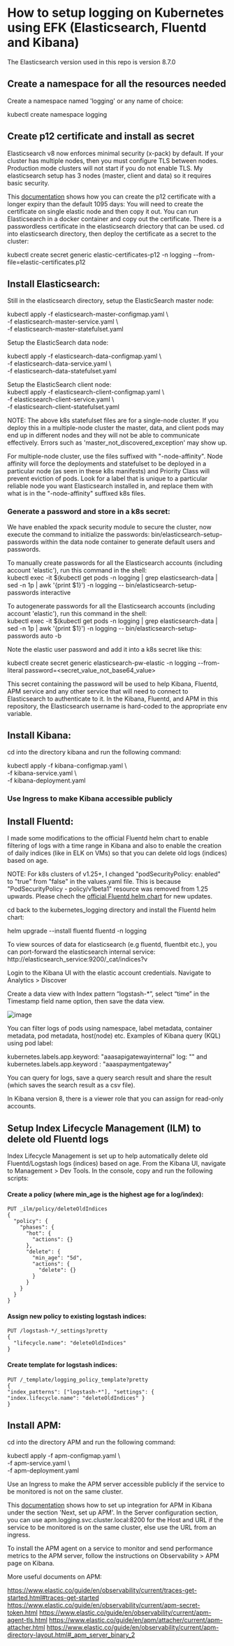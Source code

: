 # How to setup logging on Kubernetes using EFK (Elasticsearch, Fluentd and Kibana)
The Elasticsearch version used in this repo is version 8.7.0

## Create a namespace for all the resources needed
Create a namespace named 'logging' or any name of choice:

kubectl create namespace logging

## Create p12 certificate and install as secret
Elasticsearch v8 now enforces minimal security (x-pack) by default. 
If your cluster has multiple nodes, then you must configure TLS between nodes. Production mode clusters will not start if you do not enable TLS.
My elasticsearch setup has 3 nodes (master, client and data) so it requires basic security.

This [documentation](https://medium.com/@musabdogan/enabling-elasticsearch-xpack-security-on-an-unsecured-cluster-79f6ea4023dd) shows how you can create the p12 certificate with a longer expiry than the default 1095 days:
You will need to create the certificate on single elastic node and then copy it out. You can run Elasticsearch in a docker container and copy out the certificate. There is a passwordless certificate in the elasticsearch driectory that can be used.
cd into elasticsearch directory, then deploy the certificate as a secret to the cluster:

kubectl create secret generic elastic-certificates-p12 -n logging --from-file=elastic-certificates.p12

## Install Elasticsearch:  
Still in the elasticsearch directory, setup the ElasticSearch master node:  

kubectl apply -f elasticsearch-master-configmap.yaml \  
-f elasticsearch-master-service.yaml \  
-f elasticsearch-master-statefulset.yaml  

Setup the ElasticSearch data node:  

kubectl apply -f elasticsearch-data-configmap.yaml \  
-f elasticsearch-data-service.yaml \  
-f elasticsearch-data-statefulset.yaml  

Setup the ElasticSearch client node:  
kubectl apply -f elasticsearch-client-configmap.yaml \  
-f elasticsearch-client-service.yaml \   
-f elasticsearch-client-statefulset.yaml

NOTE: The above k8s statefulset files are for a single-node cluster. If you deploy this in a multiple-node cluster the master, data, and client pods may end up in different nodes and they will not be able to communicate effectively. Errors such as 'master_not_discovered_exception' may show up.

For multiple-node cluster, use the files suffixed with "-node-affinity". Node affinity will force the deployments and statefulset to be deployed in a particular node (as seen in these k8s manifests) and Priority Class will prevent eviction of pods. Look for a label that is unique to a particular reliable node you want Elasticsearch installed in, and replace them with what is in the "-node-affinity" suffixed k8s files.

### Generate a password and store in a k8s secret:

We have enabled the xpack security module to secure the cluster, now execute the command to initialize the passwords: bin/elasticsearch-setup-passwords within the data node container to generate default users and passwords.  

To manually create passwords for all the Elasticsearch accounts (including account 'elastic'), run this command in the shell:  
kubectl exec -it $(kubectl get pods -n logging | grep elasticsearch-data | sed -n 1p | awk '{print $1}') -n logging -- bin/elasticsearch-setup-passwords interactive

To autogenerate passwords for all the Elasticsearch accounts (including account 'elastic'), run this command in the shell:  
kubectl exec -it $(kubectl get pods -n logging | grep elasticsearch-data | sed -n 1p | awk '{print $1}') -n logging -- bin/elasticsearch-setup-passwords auto -b  

Note the elastic user password and add it into a k8s secret like this:  

kubectl create secret generic elasticsearch-pw-elastic -n logging --from-literal password=<secret_value_not_base64_value>

This secret containing the password will be used to help Kibana, Fluentd, APM service and any other service that will need to connect to Elasticsearch to authenticate to it. In the Kibana, Fluentd, and APM in this repository, the Elasticsearch username is hard-coded to the appropriate env variable. 

## Install Kibana:

cd into the directory kibana and run the following command:  

kubectl apply  -f kibana-configmap.yaml \  
-f kibana-service.yaml \  
-f kibana-deployment.yaml

### Use Ingress to make Kibana accessible publicly 

## Install Fluentd:
I made some modifications to the official Fluentd helm chart to enable filtering of logs with a time range in Kibana and also to enable the creation of daily indices (like in ELK on VMs) so that you can delete old logs (indices) based on age. 

NOTE: For k8s clusters of v1.25+, I changed "podSecurityPolicy: enabled" to "true" from "false" in the values.yaml file. This is because "PodSecurityPolicy - policy/v1beta1" resource was removed from 1.25 upwards. Please chech the [official Fluentd helm chart](https://github.com/fluent/helm-charts/tree/e36eec9eb85bf875e178eeb51f19170ad58216c2/charts/fluentd) for new updates.

cd back to the kubernetes_logging directory and install the Fluentd helm chart:  

helm upgrade --install fluentd fluentd -n logging

To view sources of data for elasticsearch (e.g fluentd, fluentbit etc.), you can port-forward the elasticsearch internal service:
http://elasticsearch_service:9200/_cat/indices?v

Login to the Kibana UI with the elastic account credentials. Navigate to Analytics > Discover

Create a data view with Index pattern “logstash-*”, select “time” in the Timestamp field name option, then save the data view.

![image](https://github.com/osygroup/kubernetes_logging/assets/46828049/940fb9ca-7ace-4f10-8482-a7eb1de604d3)

You can filter logs of pods using namespace, label metadata, container metadata, pod metadata, host(node) etc.
Examples of Kibana query (KQL) using pod label:

kubernetes.labels.app.keyword: "aaasapigatewayinternal" 
log: "<keyword>" and kubernetes.labels.app.keyword : "aaaspaymentgateway"

You can query for logs, save a query search result and share the result (which saves the search result as a csv file).

In Kibana version 8, there is a viewer role that you can assign for read-only accounts.


## Setup Index Lifecycle Management (ILM) to delete old Fluentd logs

Index Lifecycle Management is set up to help automatically delete old Fluentd/Logstash logs (indices) based on age.
From the Kibana UI, navigate to Management > Dev Tools.
In the console, copy and run the following scripts:

#### Create a policy (where min_age is the highest age for a log/index):
```
PUT _ilm/policy/deleteOldIndices
{
  "policy": {
    "phases": {
      "hot": {
        "actions": {}
      },
      "delete": {
        "min_age": "5d",
        "actions": {
          "delete": {}
        }
      }
    }
  }
}
```

#### Assign new policy to existing logstash indices:
```
PUT /logstash-*/_settings?pretty
{
  "lifecycle.name": "deleteOldIndices"
}
```

#### Create template for logstash indices:
```
PUT /_template/logging_policy_template?pretty
{
"index_patterns": ["logstash-*"], "settings": { "index.lifecycle.name": "deleteOldIndices" }
}
```

## Install APM:

cd into the directory APM and run the following command:  

kubectl apply  -f apm-configmap.yaml \  
-f apm-service.yaml \  
-f apm-deployment.yaml

Use an Ingress to make the APM server accessible publicly if the service to be monitored is not on the same cluster.

This [documentation](https://medium.com/@bibinkuruvilla/elk-elasticsearch-logstash-kibana-stack-and-elastic-apm-in-kubernetes-7183d871de4c) shows how to set up integration for APM in Kibana under the section 'Next, set up APM'.
In the Server configuration section, you can use apm.logging.svc.cluster.local:8200 for the Host and URL if the service to be monitored is on the same cluster, else use the URL from an ingress.

To install the APM agent on a service to monitor and send performance metrics to the APM server, follow the instructions on Observability > APM page on Kibana.

More useful documents on APM:

https://www.elastic.co/guide/en/observability/current/traces-get-started.html#traces-get-started
https://www.elastic.co/guide/en/observability/current/apm-secret-token.html
https://www.elastic.co/guide/en/observability/current/apm-agent-tls.html
https://www.elastic.co/guide/en/apm/attacher/current/apm-attacher.html
https://www.elastic.co/guide/en/observability/current/apm-directory-layout.html#_apm_server_binary_2

